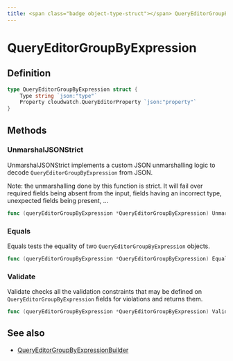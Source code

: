 ```yaml
---
title: <span class="badge object-type-struct"></span> QueryEditorGroupByExpression
---
```

# <span class="badge object-type-struct"></span> QueryEditorGroupByExpression

## Definition

```go
type QueryEditorGroupByExpression struct {
    Type string `json:"type"`
    Property cloudwatch.QueryEditorProperty `json:"property"`
}
```
## Methods

### <span class="badge object-method"></span> UnmarshalJSONStrict

UnmarshalJSONStrict implements a custom JSON unmarshalling logic to decode `QueryEditorGroupByExpression` from JSON.

Note: the unmarshalling done by this function is strict. It will fail over required fields being absent from the input, fields having an incorrect type, unexpected fields being present, …

```go
func (queryEditorGroupByExpression *QueryEditorGroupByExpression) UnmarshalJSONStrict(raw []byte) error
```

### <span class="badge object-method"></span> Equals

Equals tests the equality of two `QueryEditorGroupByExpression` objects.

```go
func (queryEditorGroupByExpression *QueryEditorGroupByExpression) Equals(other QueryEditorGroupByExpression) bool
```

### <span class="badge object-method"></span> Validate

Validate checks all the validation constraints that may be defined on `QueryEditorGroupByExpression` fields for violations and returns them.

```go
func (queryEditorGroupByExpression *QueryEditorGroupByExpression) Validate() error
```

## See also

 * <span class="badge builder"></span> [QueryEditorGroupByExpressionBuilder](./builder-QueryEditorGroupByExpressionBuilder.md)
